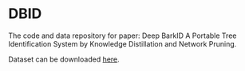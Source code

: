 # DBID
The code and data repository for paper: Deep BarkID A Portable Tree Identification System by Knowledge Distillation and Network Pruning.

Dataset can  be downloaded [here](https://purdue0-my.sharepoint.com/:u:/g/personal/wu1297_purdue_edu/ETxWXFWah4pJtmuVGhkMnzcBquxngPwAq3eindAcqUXqXA?e=EdlinV).
